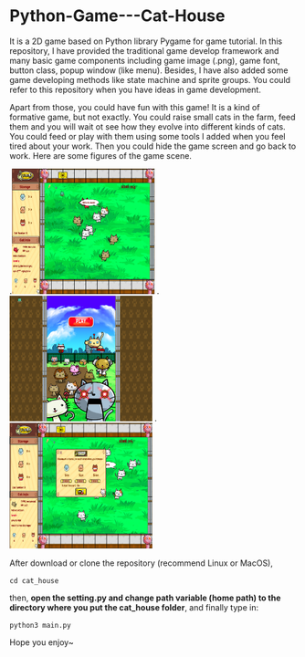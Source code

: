 # Python-Game---Cat-House
It is a 2D game based on Python library Pygame for game tutorial.
In this repository, I have provided the traditional game develop framework and many basic game components including game image (.png), game font, button class, popup window (like menu). 
Besides, I have also added some game developing methods like state machine and sprite groups. You could refer to this repository when you have ideas in game development.

Apart from those, you could have fun with this game! It is a kind of formative game, but not exactly. You could raise small cats in the farm, feed them and you will wait ot see how they evolve into
different kinds of cats. You could feed or play with them using some tools I added when you feel tired about your work. Then you could hide the game screen and go back to work. Here are some figures of the game scene.

.<img src="https://github.com/ZhemingX/Python-Game---Cat-House/blob/master/readme_figures/ingame.png" width="250" height="220" />
.<img src="https://github.com/ZhemingX/Python-Game---Cat-House/blob/master/readme_figures/start.png" width="250" height="220" />
.<img src="https://github.com/ZhemingX/Python-Game---Cat-House/blob/master/readme_figures/shop.png" width="250" height="220" />

After download or clone the repository (recommend Linux or MacOS),
```
cd cat_house
```
then, **open the setting.py and change path variable (home path) to the directory where you put the cat_house folder**, and finally type in: 
```
python3 main.py
```
Hope you enjoy~
